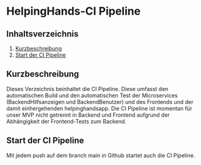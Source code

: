 HelpingHands-CI Pipeline
==============================

Inhaltsverzeichnis
------------------

 1. [Kurzbeschreibung](#kurzbeschreibung)
 1. [Start der CI Pipeline](#start-der-ci-pipeline)

Kurzbeschreibung
----------------

Dieses Verzeichnis beinhaltet die CI Pipeline. Diese umfasst den automatischen Build und den automatischen Test der Microservices (BackendHilfsanzeigen und BackendBenutzer) und des Frontends und der damit einhergehenden helpinghandsapp. Die CI Pipeline ist momentan für unser MVP nicht getrennt in Backend und Frontend aufgrund der Abhängigkeit der Frontend-Tests zum Backend. 


Start der CI Pipeline
---------------------

Mit jedem push auf dem branch main in Github startet auch die CI Pipeline. 

